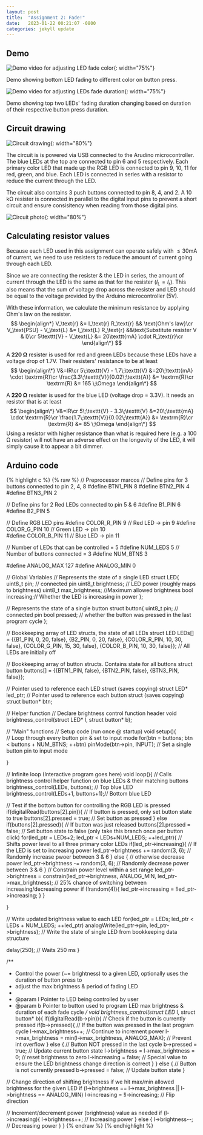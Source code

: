 ```yaml
---
layout: post
title:  "Assignment 2: Fade!"
date:   2023-01-22 00:21:07 -0800
categories: jekyll update
---
```


## Demo
![Demo video for adjusting LED fade color]({{site.baseurl}}/assets/hw2_demo_2.gif){: width="75%"}

Demo showing bottom LED fading to different color on button press.

![Demo video for adjusting LEDs fade duration]({{site.baseurl}}/assets/hw2_demo_1.gif){: width="75%"}

Demo showing top two LEDs' fading duration changing based on duration of their respective button press duration.


## Circuit drawing
![Circuit drawing]({{site.baseurl}}/assets/hw2_circuit.png){: width="80%"}

The circuit is is powered via USB connected to the Arudino microcontroller. The blue LEDs at the top are connected to pin 6 and 5 respectively. Each primary color LED that made up the RGB LED is connected to pin 9, 10, 11 for red, green, and blue. Each LED is connected in series with a resistor to reduce the current through the LED.

The circuit also contains 3 push buttons connected to pin 8, 4, and 2. A 10 kΩ resister is connected in parallel to the digital input pins to prevent a short circuit and ensure consisitency when reading from those digital pins.


![Circuit photo]({{site.baseurl}}/assets/hw2_circuit_photo.jpeg){: width="80%"}


## Calculating resistor values
Because each LED used in this assignment can operate safely with $\leq 30 \text{mA}$ of current, we need to use resisters to reduce the amount of current going through each LED.

Since we are connecting the resister & the LED in series, the amount of current through the LED is the same as that for the resister ($I_\text{L} = I_\text{r}$). This also means that the sum of voltage drop across the resister and LED should be equal to the voltage provided by the Arduino microcontroller (5V).

With these information, we calculate the minimum resistance by applying Ohm's law on the resister.
$$
\begin{align*}
  V_\text{r} &= I_\text{r} R_\text{r} && \text{Ohm's law}\cr
  V_\text{PSU} - V_\text{L} &= I_\text{L} R_\text{r} &&\text{Substitute resister V & I}\cr
  5\texttt{V} - V_\text{L} &= 20\texttt{mA} \cdot R_\text{r}\cr
\end{align\*}
$$


A **220 Ω** resister is used for red and green LEDs because these LEDs have a voltage drop of 1.7V. Their resisters' resistance to be at least
$$
\begin{align\*}
  V&=IR\cr
  5\;\texttt{V} - 1.7\;\texttt{V} &=20\;\texttt{mA} \cdot \textrm{R}\cr
  \frac{3.3\;\texttt{V}}{0.02\;\texttt{A}} &= \textrm{R}\cr
  \textrm{R} &= 165 \;\Omega
\end{align\*}
$$

A **220 Ω** resister is used for the blue LED (voltage drop = 3.3V). It needs an resistor that is at least
$$
\begin{align\*}
    V&=IR\cr
    5\;\texttt{V} - 3.3\;\texttt{V} &=20\;\texttt{mA} \cdot \textrm{R}\cr
    \frac{1.7\;\texttt{V}}{0.02\;\texttt{A}} &= \textrm{R}\cr
    \textrm{R} &= 85 \;\Omega
\end{align\*}
$$
Using a resistor with higher resistance than what is required here (e.g. a 100 Ω resistor) will not have an adverse effect on the longevity of the LED, it will simply cause it to appear a bit dimmer.

## Arduino code
{% highlight c %}
{% raw %}
// Preprocessor marcos
// Define pins for 3 buttons connected to pin 2, 4, 8
#define BTN1_PIN 8
#define BTN2_PIN 4
#define BTN3_PIN 2

// Define pins for 2 Red LEDs connected to pin 5 & 6
#define B1_PIN 6
#define B2_PIN 5

// Define RGB LED pins
#define COLOR_R_PIN 9   // Red LED    -> pin 9
#define COLOR_G_PIN 10  // Green LED  -> pin 10  
#define COLOR_B_PIN 11  // Blue LED   -> pin 11

// Number of LEDs that can be controlled = 5
#define NUM_LEDS 5
// Number of buttons connected = 3
#define NUM_BTNS 3

#define ANALOG_MAX 127
#define ANALOG_MIN 0


// Global Variables
// Represents the state of a single LED
struct LED{
  uint8_t pin;    // connected pin
  uint8_t brightness; // LED power (roughly maps to brightness)
  uint8_t max_brightness; //Maximum allowed brightness
  bool increasing;// Whether the LED is increasing in power
};

// Represents the state of a single button
struct button{
  uint8_t pin;    // connected pin
  bool pressed;   // whether the button was pressed in the last program cycle
};

// Bookkeeping array of LED structs, the state of all LEDs
struct LED LEDs[] = {{B1_PIN, 0, 20, false}, {B2_PIN, 0, 20, false},
                     {COLOR_R_PIN, 10, 30, false}, {COLOR_G_PIN, 15, 30, false},
                     {COLOR_B_PIN, 10, 30, false}};   // All LEDs are initially off

// Bookkeeping array of button structs. Contains state for all buttons
struct button buttons[] = {{BTN1_PIN, false}, {BTN2_PIN, false}, {BTN3_PIN, false}};

// Pointer used to reference each LED struct (saves copying)
struct LED* led_ptr;
// Pointer used to reference each button struct (saves copying)
struct button* btn;


// Helper function
// Declare brightness control function header
void brightness_control(struct LED* l, struct button* b);


// "Main" functions
// Setup code (run once @ startup)
void setup(){  
  // Loop through every button pin & set to input mode
  for(btn = buttons; btn < buttons + NUM_BTNS; ++btn)
    pinMode(btn->pin, INPUT);    // Set a single button pin to input mode
  
}


// Infinite loop (Interactive program goes here)
void loop(){
  // Calls brightness control helper function on blue LEDs & their matching buttons
  brightness_control(LEDs, buttons);    // Top blue LED
  brightness_control(LEDs+1, buttons+1);// Bottom blue LED
  
  // Test if the bottom button for controlling the RGB LED is pressed
  if(digitalRead(buttons[2].pin)){  // If button is pressed, only set button state to true
    buttons[2].pressed = true;  // Set button as pressed
  } else if(buttons[2].pressed){  // If button was just released
    buttons[2].pressed = false; // Set button state to false (only take this branch once per button click)
    for(led_ptr = LEDs+2; led_ptr < LEDs+NUM_LEDS; ++led_ptr){  // Shifts power level to all three primary color LEDs 
      if(led_ptr->increasing){  // If the LED is set to increasing power
        led_ptr->brightness += random(3, 6);  // Randomly increase pwoer between 3 & 6
      } else {  // otherwise decrease power
        led_ptr->brightness -= random(3, 6);  // Randomly decrease power between 3 & 6
      }
      // Constrain power level within a set range
      led_ptr->brightness = constrain(led_ptr->brightness, ANALOG_MIN, led_ptr->max_brightness);
      // 25% chance of switching between increasing/decreasing power
      if (!random(4)){
        led_ptr->increasing = !led_ptr->increasing;
      }
    }
    
  }

  // Write updated brightness value to each LED
  for(led_ptr = LEDs; led_ptr < LEDs + NUM_LEDS; ++led_ptr)
    analogWrite(led_ptr->pin, led_ptr->brightness);  // Write the state of single LED from bookkeeping data structure
  
  delay(250);   // Waits 250 ms
}

/**
 * Control the power (~= brightness) to a given LED, optionally uses the duration of button press to
 * adjust the max brightness & period of fading LED
 * 
 * @param l Pointer to LED being controlled by user
 * @param b Pointer to button used to program LED max brightness & duration of each fade cycle
*/
void brightness_control(struct LED* l, struct button* b){
  if(digitalRead(b->pin)){  //  Check if the button is currently pressed
    if(b->pressed){ // If the button was pressed in the last program cycle
      l->max_brightness++;  // Continue to increment power
      l->max_brightness = min(l->max_brightness, ANALOG_MAX); // Prevent int overflow
    } else {  // Button NOT pressed in the last cycle
      b->pressed = true;    // Update current button state
      l->brightness = l->max_brightness = 0;  // reset brightness to zero
      l->increasing = false;  // Special value to ensure the LED brightness change direction is correct
    }
  } else {  // Button is not currently pressed
    b->pressed = false; // Update button state
  }
  
  // Change direction of shifting brightness if we hit max/min allowed brightness for the given LED
  if (l->brightness == l->max_brightness || l->brightness == ANALOG_MIN)
    l->increasing = !l->increasing; // Flip direction
  
  // Increment/decrement power (brightness) value as needed
  if (l->increasing){
    l->brightness++;  // Increasing power
  } else {
    l->brightness--;  // Decreasing power
  }
}
{% endraw %}
{% endhighlight %}